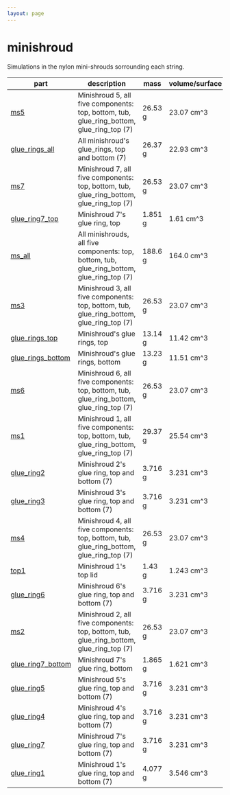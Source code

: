 ```yaml
---
layout: page
---
```


# minishroud

Simulations in the nylon mini-shrouds sorrounding each string.

| part | description | mass | volume/surface | Density | MaGe volumes |
| -- | -- | -- | -- | -- | -- |
| [ms5](/gerda-mage-sim/volumes/parts/ms5) | Minishroud 5, all five components: top, bottom, tub, glue_ring_bottom, glue_ring_top (7) | 26.53 g | 23.07 cm^3 | 1.15 g cm^-3 | `MiniShroudPhase2Top_4`, `MiniShroudPhase2Bottom_4`, `MiniShroudPhase2Tub_4`, `MiniShroudPhase2BottomGluedRing_4`, `MiniShroudPhase2TopGluedRing_4` |
| [glue_rings_all](/gerda-mage-sim/volumes/parts/glue_rings_all) | All minishroud's glue_rings, top and bottom (7) | 26.37 g | 22.93 cm^3 | 1.15 g cm^-3 | `MiniShroudPhase2BottomGluedRing_[0-6]`, `MiniShroudPhase2TopGluedRing_[0-6]` |
| [ms7](/gerda-mage-sim/volumes/parts/ms7) | Minishroud 7, all five components: top, bottom, tub, glue_ring_bottom, glue_ring_top (7) | 26.53 g | 23.07 cm^3 | 1.15 g cm^-3 | `MiniShroudPhase2Top_6`, `MiniShroudPhase2Bottom_6`, `MiniShroudPhase2Tub_6`, `MiniShroudPhase2BottomGluedRing_6`, `MiniShroudPhase2TopGluedRing_6` |
| [glue_ring7_top](/gerda-mage-sim/volumes/parts/glue_ring7_top) | Minishroud 7's glue ring, top | 1.851 g | 1.61 cm^3 | 1.15 g cm^-3 | `MiniShroudPhase2TopGluedRing_6` |
| [ms_all](/gerda-mage-sim/volumes/parts/ms_all) | All minishrouds, all five components: top, bottom, tub, glue_ring_bottom, glue_ring_top (7) | 188.6 g | 164.0 cm^3 | 1.15 g cm^-3 | `MiniShroudPhase2Top_[0-6]`, `MiniShroudPhase2Bottom_[0-6]`, `MiniShroudPhase2Tub_[0-6]`, `MiniShroudPhase2BottomGluedRing_[0-6]`, `MiniShroudPhase2TopGluedRing_[0-6]` |
| [ms3](/gerda-mage-sim/volumes/parts/ms3) | Minishroud 3, all five components: top, bottom, tub, glue_ring_bottom, glue_ring_top (7) | 26.53 g | 23.07 cm^3 | 1.15 g cm^-3 | `MiniShroudPhase2Top_2`, `MiniShroudPhase2Bottom_2`, `MiniShroudPhase2Tub_2`, `MiniShroudPhase2BottomGluedRing_2`, `MiniShroudPhase2TopGluedRing_2` |
| [glue_rings_top](/gerda-mage-sim/volumes/parts/glue_rings_top) | Minishroud's glue rings, top | 13.14 g | 11.42 cm^3 | 1.15 g cm^-3 | `MiniShroudPhase2TopGluedRing_[0-6]` |
| [glue_rings_bottom](/gerda-mage-sim/volumes/parts/glue_rings_bottom) | Minishroud's glue rings, bottom | 13.23 g | 11.51 cm^3 | 1.15 g cm^-3 | `MiniShroudPhase2BottomGluedRing_[0-6]` |
| [ms6](/gerda-mage-sim/volumes/parts/ms6) | Minishroud 6, all five components: top, bottom, tub, glue_ring_bottom, glue_ring_top (7) | 26.53 g | 23.07 cm^3 | 1.15 g cm^-3 | `MiniShroudPhase2Top_5`, `MiniShroudPhase2Bottom_5`, `MiniShroudPhase2Tub_5`, `MiniShroudPhase2BottomGluedRing_5`, `MiniShroudPhase2TopGluedRing_5` |
| [ms1](/gerda-mage-sim/volumes/parts/ms1) | Minishroud 1, all five components: top, bottom, tub, glue_ring_bottom, glue_ring_top (7) | 29.37 g | 25.54 cm^3 | 1.15 g cm^-3 | `MiniShroudPhase2Top_0`, `MiniShroudPhase2Bottom_0`, `MiniShroudPhase2Tub_0`, `MiniShroudPhase2BottomGluedRing_0`, `MiniShroudPhase2TopGluedRing_0` |
| [glue_ring2](/gerda-mage-sim/volumes/parts/glue_ring2) | Minishroud 2's glue ring, top and bottom (7) | 3.716 g | 3.231 cm^3 | 1.15 g cm^-3 | `MiniShroudPhase2BottomGluedRing_1`, `MiniShroudPhase2TopGluedRing_1` |
| [glue_ring3](/gerda-mage-sim/volumes/parts/glue_ring3) | Minishroud 3's glue ring, top and bottom (7) | 3.716 g | 3.231 cm^3 | 1.15 g cm^-3 | `MiniShroudPhase2BottomGluedRing_2`, `MiniShroudPhase2TopGluedRing_2` |
| [ms4](/gerda-mage-sim/volumes/parts/ms4) | Minishroud 4, all five components: top, bottom, tub, glue_ring_bottom, glue_ring_top (7) | 26.53 g | 23.07 cm^3 | 1.15 g cm^-3 | `MiniShroudPhase2Top_3`, `MiniShroudPhase2Bottom_3`, `MiniShroudPhase2Tub_3`, `MiniShroudPhase2BottomGluedRing_3`, `MiniShroudPhase2TopGluedRing_3` |
| [top1](/gerda-mage-sim/volumes/parts/top1) | Minishroud 1's top lid | 1.43 g | 1.243 cm^3 | 1.15 g cm^-3 | `MiniShroudPhase2Top_1` |
| [glue_ring6](/gerda-mage-sim/volumes/parts/glue_ring6) | Minishroud 6's glue ring, top and bottom (7) | 3.716 g | 3.231 cm^3 | 1.15 g cm^-3 | `MiniShroudPhase2BottomGluedRing_5`, `MiniShroudPhase2TopGluedRing_5` |
| [ms2](/gerda-mage-sim/volumes/parts/ms2) | Minishroud 2, all five components: top, bottom, tub, glue_ring_bottom, glue_ring_top (7) | 26.53 g | 23.07 cm^3 | 1.15 g cm^-3 | `MiniShroudPhase2Top_1`, `MiniShroudPhase2Bottom_1`, `MiniShroudPhase2Tub_1`, `MiniShroudPhase2BottomGluedRing_1`, `MiniShroudPhase2TopGluedRing_1` |
| [glue_ring7_bottom](/gerda-mage-sim/volumes/parts/glue_ring7_bottom) | Minishroud 7's glue ring, bottom | 1.865 g | 1.621 cm^3 | 1.15 g cm^-3 | `MiniShroudPhase2BottomGluedRing_6` |
| [glue_ring5](/gerda-mage-sim/volumes/parts/glue_ring5) | Minishroud 5's glue ring, top and bottom (7) | 3.716 g | 3.231 cm^3 | 1.15 g cm^-3 | `MiniShroudPhase2BottomGluedRing_4`, `MiniShroudPhase2TopGluedRing_4` |
| [glue_ring4](/gerda-mage-sim/volumes/parts/glue_ring4) | Minishroud 4's glue ring, top and bottom (7) | 3.716 g | 3.231 cm^3 | 1.15 g cm^-3 | `MiniShroudPhase2BottomGluedRing_3`, `MiniShroudPhase2TopGluedRing_3` |
| [glue_ring7](/gerda-mage-sim/volumes/parts/glue_ring7) | Minishroud 7's glue ring, top and bottom (7) | 3.716 g | 3.231 cm^3 | 1.15 g cm^-3 | `MiniShroudPhase2BottomGluedRing_6`, `MiniShroudPhase2TopGluedRing_6` |
| [glue_ring1](/gerda-mage-sim/volumes/parts/glue_ring1) | Minishroud 1's glue ring, top and bottom (7) | 4.077 g | 3.546 cm^3 | 1.15 g cm^-3 | `MiniShroudPhase2BottomGluedRing_0`, `MiniShroudPhase2TopGluedRing_0` |

<p align="center">
<p/>

